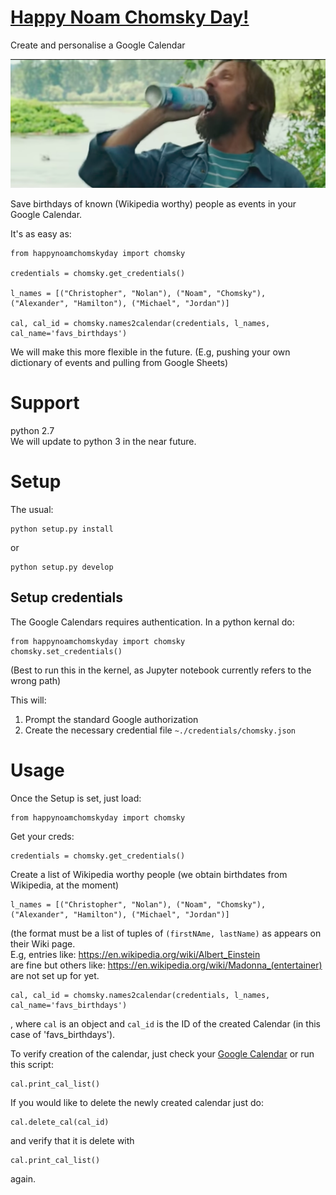 # [Happy Noam Chomsky Day!](https://www.youtube.com/watch?v=dXE6ZafkRMI)
Create and personalise a Google Calendar

![Alt text](./png/hncd_mrfantastic.png?raw=true "Title")


Save birthdays of known (Wikipedia worthy) people as events in your Google Calendar. 

It's as easy as:

```
from happynoamchomskyday import chomsky  

credentials = chomsky.get_credentials()  

l_names = [("Christopher", "Nolan"), ("Noam", "Chomsky"), ("Alexander", "Hamilton"), ("Michael", "Jordan")]  

cal, cal_id = chomsky.names2calendar(credentials, l_names, cal_name='favs_birthdays')
```

We will make this more flexible in the future. (E.g, pushing your own dictionary of events and pulling from Google Sheets) 

# Support 
python 2.7    
We will update to python 3 in the near future. 

# Setup
The usual:
```
python setup.py install 
```
or 
```
python setup.py develop
```

## Setup credentials  
The Google Calendars requires authentication. 
In a python kernal do:  
```
from happynoamchomskyday import chomsky  
chomsky.set_credentials()
```
(Best to run this in the kernel, as Jupyter notebook currently refers to the wrong path)

This will:  
1. Prompt the standard Google authorization  
2. Create the necessary credential file `~./credentials/chomsky.json`   
    

# Usage
Once the Setup is set, just load:  
```
from happynoamchomskyday import chomsky
```
Get your creds:  
```
credentials = chomsky.get_credentials()
```
Create a list of Wikipedia worthy people (we obtain birthdates from Wikipedia, at the moment)  
```
l_names = [("Christopher", "Nolan"), ("Noam", "Chomsky"), ("Alexander", "Hamilton"), ("Michael", "Jordan")]
```
(the format must be a list of tuples of `(firstNAme, lastName)` as appears on their Wiki page.  
E.g, entries like: https://en.wikipedia.org/wiki/Albert_Einstein    
are fine but others like: https://en.wikipedia.org/wiki/Madonna_(entertainer)  
are not set up for yet.  

```
cal, cal_id = chomsky.names2calendar(credentials, l_names, cal_name='favs_birthdays')
```
, where `cal` is an object and `cal_id` is the ID of the created Calendar (in this case of 'favs_birthdays').

To verify creation of the calendar, just check your [Google Calendar](www.calendar.google.com) or run this script:
```
cal.print_cal_list()
```



If you would like to delete the newly created calendar just do:  
```
cal.delete_cal(cal_id)
```
and verify that it is delete with 
```
cal.print_cal_list()
```
again.  
